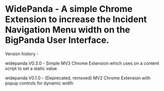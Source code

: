 # WidePanda - A simple Chrome Extension to increase the Incident Navigation Menu width on the BigPanda User Interface.

Version history - 

widepanda V0.3.0 - Simple MV3 Chrome Extension which uses on a content script to set a static value
  
widepanda V0.1.0 - (Deprecated, removed) MV2 Chrome Extension with popup controls for dynamic width 
